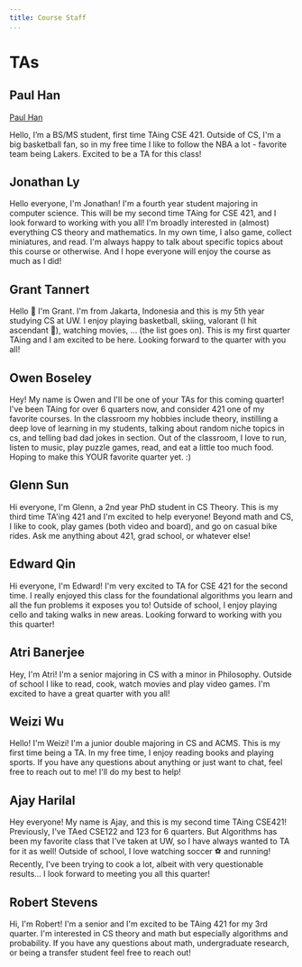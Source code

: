 ```yaml
---
title: Course Staff
...
```



# TAs



## Paul Han

[Paul Han](/files/photos/paulh.png)

Hello, I’m a BS/MS student, first time TAing CSE 421. Outside of CS, I'm a big basketball fan, so in my free time I like to follow the NBA a lot - favorite team being Lakers. Excited to be a TA for this class!

## Jonathan Ly

Hello everyone, I'm Jonathan! I'm a fourth year student majoring in computer science. This will be my second time TAing for CSE 421, and I look forward to working with you all! I'm broadly interested in (almost) everything CS theory and mathematics. In my own time, I also game, collect miniatures, and read. I'm always happy to talk about specific topics about this course or otherwise. And I hope everyone will enjoy the course as much as I did!

## Grant Tannert

Hello 👋 I'm Grant. I'm from Jakarta, Indonesia and this is my 5th year studying CS at UW. I enjoy playing basketball, skiing, valorant (I hit ascendant 😤), watching movies, ... (the list goes on). This is my first quarter TAing and I am excited to be here. Looking forward to the quarter with you all!

## Owen Boseley

Hey! My name is Owen and I'll be one of your TAs for this coming quarter! I've been TAing for over 6 quarters now, and consider 421 one of my favorite courses. In the classroom my hobbies include theory, instilling a deep love of learning in my students, talking about random niche topics in cs, and telling bad dad jokes in section. Out of the classroom, I love to run, listen to music, play puzzle games, read, and eat a little too much food. Hoping to make this YOUR favorite quarter yet. :)

## Glenn Sun

Hi everyone, I'm Glenn, a 2nd year PhD student in CS Theory. This is my third time TA'ing 421 and I'm excited to help everyone! Beyond math and CS, I like to cook, play games (both video and board), and go on casual bike rides. Ask me anything about 421, grad school, or whatever else!

## Edward Qin

Hi everyone, I'm Edward! I'm very excited to TA for CSE 421 for the second time. I really enjoyed this class for the foundational algorithms you learn and all the fun problems it exposes you to! Outside of school, I enjoy playing cello and taking walks in new areas. Looking forward to working with you this quarter!

## Atri Banerjee

Hey, I'm Atri! I'm a senior majoring in CS with a minor in Philosophy. Outside of school I like to read, cook, watch movies and play video games. I'm excited to have a great quarter with you all!

## Weizi Wu

Hello! I'm Weizi! I'm a junior double majoring in CS and ACMS. This is my first time being a TA. In my free time, I enjoy reading books and playing sports. If you have any questions about anything or just want to chat, feel free to reach out to me! I'll do my best to help!

## Ajay Harilal

Hey everyone! My name is Ajay, and this is my second time TAing CSE421! Previously, I've TAed CSE122 and 123 for 6 quarters. But Algorithms has been my favorite class that I've taken at UW, so I have always wanted to TA for it as well! Outside of school, I love watching soccer ⚽ and running! Recently, I've been trying to cook a lot, albeit with very questionable results... I look forward to meeting you all this quarter!

## Robert Stevens

Hi, I'm Robert! I'm a senior and I'm excited to be TAing 421 for my 3rd quarter. I'm interested in CS theory and math but especially algorithms and probability. If you have any questions about math, undergraduate research, or being a transfer student feel free to reach out!
